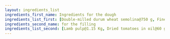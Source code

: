 ```yaml
---
layout: ingredients_list
ingredients_first_name: Ingredients for the dough
ingredients_list_first: [Double-milled durum wheat semolina@750 g, Fine salt@10 g, Lard@60 g, Warm water@380 ml]
ingredients_second_name: for the filling
ingredients_list_second: [Lamb pulp@1.15 Kg, Dried tomatoes in oil@60 g, Parsley@10 g, Fine salt@q.s., Potatoes@1 Kg, Garlic@3 cloves,  extra virgin olive oil@q.s., Black pepper@q.s.]
---
```

